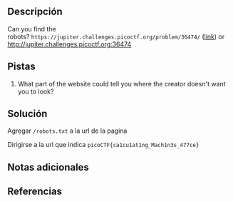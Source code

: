 ## Descripción
Can you find the robots? `https://jupiter.challenges.picoctf.org/problem/36474/` ([link](https://jupiter.challenges.picoctf.org/problem/36474/)) or http://jupiter.challenges.picoctf.org:36474

## Pistas
1. What part of the website could tell you where the creator doesn't want you to look?
## Solución
Agregar `/robots.txt` a la url de la pagina

Dirigirse a la url que indica
`picoCTF{ca1cu1at1ng_Mach1n3s_477ce}`

## Notas adicionales

## Referencias